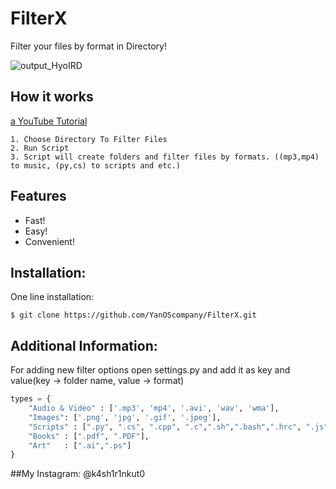 # FilterX
Filter your files by format in Directory!

![output_HyoIRD](https://user-images.githubusercontent.com/56045160/115148905-8cbc7480-a02f-11eb-8ac2-238ce3457d1f.gif)

## How it works

[a YouTube Tutorial](https://youtu.be/UuWVxDNr3ww)
```
1. Choose Directory To Filter Files
2. Run Script
3. Script will create folders and filter files by formats. ((mp3,mp4) to music, (py,cs) to scripts and etc.) 
```
## Features
- Fast!
- Easy!
- Convenient!

## Installation:

One line installation:
```
$ git clone https://github.com/YanOScompany/FilterX.git
```
## Additional Information:

For adding new filter options open settings.py and add it as key and value(key -> folder name, value -> format)

```py
types = {
    "Audio & Video" : ['.mp3', 'mp4', '.avi', 'wav', 'wma'],
    "Images": ['.png', 'jpg', '.gif', '.jpeg'],
    "Scripts" : [".py", ".cs", ".cpp", ".c",".sh",".bash",".hrc", ".js",".rb"],
    "Books" : [".pdf", ".PDF"],
    "Art"   : [".ai",".ps"]
}
```
##My Instagram: @k4sh1r1nkut0 

